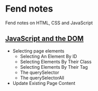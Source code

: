 # Fend notes

Fend notes on HTML, CSS and JavaScript

## [JavaScript and the DOM](dom-and-js.md)

* Selecting page elements
   * Selecting An Element By ID
   * Selecting Elements By Their Class
   * Selecting Elements By Their Tag
   * The querySelector
   * The querySelectorAll
* Update Existing Page Content
